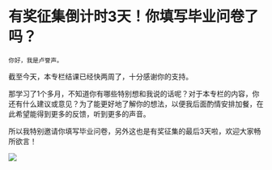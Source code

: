 # 有奖征集倒计时3天！你填写毕业问卷了吗？

    你好，我是卢誉声。

截至今天，本专栏结课已经快两周了，十分感谢你的支持。

那学习了1个多月，不知道你有哪些特别想和我说的话呢？对于本专栏的内容，你还有什么建议或意见？为了能更好地了解你的想法，以便我后面酌情安排加餐，在此希望能得到更多的反馈，听到更多的声音。

所以我特别邀请你填写毕业问卷，另外这也是有奖征集的最后3天啦，欢迎大家畅所欲言！

[![](https://static001.geekbang.org/resource/image/0b/8e/0b11018fef9b1175ca9faef7072cf58e.jpg)](https://jinshuju.net/f/IOnQ7V)
    